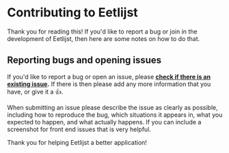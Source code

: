 Contributing to Eetlijst
==========================

Thank you for reading this! If you'd like to report a bug or join in the development
of Eetlijst, then here are some notes on how to do that.

Reporting bugs and opening issues
---------------------------------

If you'd like to report a bug or open an issue, please **[check if there is an existing issue](https://github.com/eetlijst/feedback/issues).**
If there is then please add any more information that you have, or give it a 👍.

When submitting an issue please describe the issue as clearly as possible, including how to
reproduce the bug, which situations it appears in, what you expected to happen, and what actually happens.
If you can include a screenshot for front end issues that is very helpful.

Thank you for helping Eetlijst a better application!
